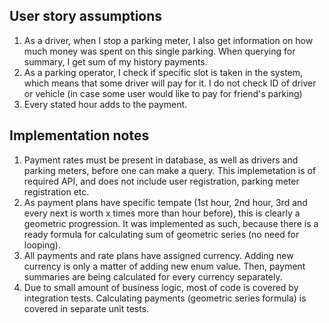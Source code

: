 ## User story assumptions

1. As a driver, when I stop a parking meter, I also get information on how much money was spent on this single parking. 
When querying for summary, I get sum of my history payments.
2. As a parking operator, I check if specific slot is taken in the system, which means that some driver will pay for it.
I do not check ID of driver or vehicle (in case some user would like to pay for friend's parking)
3. Every stated hour adds to the payment.

## Implementation notes

1. Payment rates must be present in database, as well as drivers and parking meters, before one can make a query. 
This implemetation is of required API, and does not include user registration, parking meter registration etc.
2. As payment plans have specific tempate (1st hour, 2nd hour, 3rd and every next is worth x times more than hour 
before), this is clearly a geometric progression. It was implemented as such, because there is a ready formula for 
calculating sum of geometric series (no need for looping).
3. All payments and rate plans have assigned currency. Adding new currency is only a matter of adding new enum value. 
Then, payment summaries are being calculated for every currency separately.
4. Due to small amount of business logic, most of code is covered by integration tests. Calculating payments 
(geometric series formula) is covered in separate unit tests.
